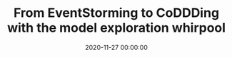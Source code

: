 ---
title: 'From EventStorming to CoDDDing with the model exploration whirpool'
description: >
 To really understand what our users need so that we can build the right thing, we want to have a first-hand experience of 'real-life stories' before we model and create our software. To quote Alberto Brandolini "it is not the domain expert's knowledge that goes into production, it is the developer's assumption of that knowledge that goes into production". Visual collaboration are tools that minimize assumptions by engaging in collaborative deliberate learning across different disciplines. This helps to solve complex business problems in the most effective way.
 
 Although the learning of the domain helps us to understand the domain better, visual collaboration tools like EventStorming and Example Mapping can be quite an overwhelming experience. Developers can be left with the question of how to turn a few stickies or index cards into working code.
 
 Join us in this talk where we will leverage Eric Evans model exploration whirlpool. During a live EventStorming and Example Mapping software modelling session, we will show how with that outcome you can leverage Responsibility Mapping to propose a model with Domain-Driven Design patterns. It will ultimately result in coding by doing outside in Test Driven Development! You will leave with the knowledge to go from visual collaborate modelling to coding while refining your ubiquitous language.
conference: 'DDD Taiwan'
type: 'talk'
location: 'Online'
slides: https://speakerdeck.com/joaoasrosa/from-eventstorming-to-coddding-at-ddd-taiwan
date: 2020-11-27 00:00:00
featured_image: '/images/speaking/2020-11-27-ddd-taiwan-from-eventstorming-to-coddding-with-the-model-exploration-whirpool.webp'
---